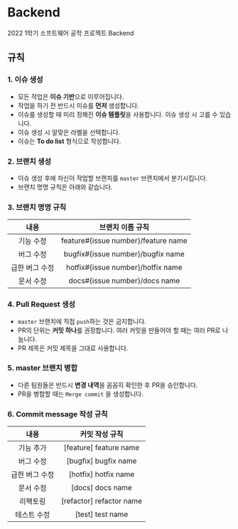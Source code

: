 # Backend
2022 1학기 소프트웨어 공학 프로젝트 Backend

## 규칙

### 1. 이슈 생성

- 모든 작업은 **이슈 기반**으로 이루어집니다.
- 작업을 하기 전 반드시 이슈를 **먼저** 생성합니다.
- 이슈를 생성할 때 미리 정해진 **이슈 템플릿**을 사용합니다. 이슈 생성 시 고를 수 있습니다.
- 이슈 생성 시 알맞은 라벨을 선택합니다.
- 이슈는 **To do list** 형식으로 작성합니다.

### 2. 브랜치 생성

- 이슈 생성 후에 자신이 작업할 브랜치를 `master` 브랜치에서 분기시킵니다.
- 브랜치 명명 규칙은 아래와 같습니다.

###  3. 브랜치 명명 규칙

|내용|브랜치 이름 규칙|   
| :-: | :-: |   
|기능 수정|feature#{issue number}/feature name|   
|버그 수정|bugfix#{issue number}/bugfix name|   
|급한 버그 수정|hotfix#{issue number}/hotfix name|   
|문서 수정|docs#{issue number}/docs name|

### 4. Pull Request 생성

- `master` 브랜치에 직접 `push`하는 것은 금지합니다.
- PR의 단위는 **커밋 하나**를 권장합니다. 여러 커밋을 만들어야 할 때는 여러 PR로 나눕니다.
- PR 제목은 커밋 제목을 그대로 사용합니다.

### 5. master 브랜치 병합

- 다른 팀원들은 반드시 **변경 내역**을 꼼꼼히 확인한 후 PR을 승인합니다.
- PR을 병합할 때는 `Merge commit` 을 생성합니다.


### 6. Commit message 작성 규칙

|내용|커밋 작성 규칙|   
| :-: | :-: |   
|기능 추가|[feature] feature name|   
|버그 수정|[bugfix] bugfix name|   
|급한 버그 수정|[hotfix] hotfix name|   
|문서 수정|[docs] docs name|
|리팩토링|[refactor] refactor name|
|테스트 수정|[test] test name|
